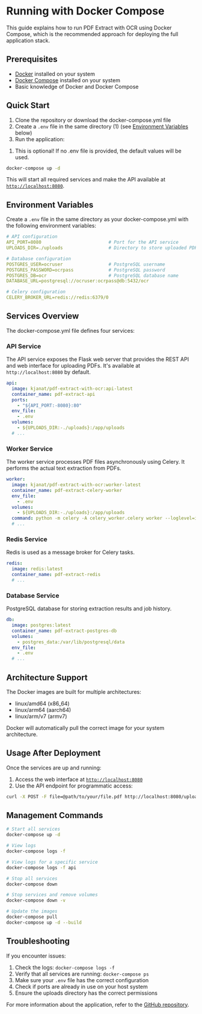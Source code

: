 # Running with Docker Compose

This guide explains how to run PDF Extract with OCR using Docker Compose, which is the recommended approach for deploying the full application stack.

## Prerequisites

- [Docker](https://docs.docker.com/get-docker/) installed on your system
- [Docker Compose](https://docs.docker.com/compose/install/) installed on your system
- Basic knowledge of Docker and Docker Compose

## Quick Start

<div class="annotate" markdown>

1. Clone the repository or download the docker-compose.yml file
2. Create a `.env` file in the same directory (1) (see [Environment Variables](#environment-variables) below)
3. Run the application:

</div>

1. This is optional! If no .env file is provided, the default values will be used.

```bash
docker-compose up -d
```

This will start all required services and make the API available at [`http://localhost:8080`](http://localhost:8080).

## Environment Variables

Create a `.env` file in the same directory as your docker-compose.yml with the following environment variables:

```yaml
# API configuration
API_PORT=8080                         # Port for the API service
UPLOADS_DIR=./uploads                 # Directory to store uploaded PDFs

# Database configuration
POSTGRES_USER=ocruser                 # PostgreSQL username
POSTGRES_PASSWORD=ocrpass             # PostgreSQL password
POSTGRES_DB=ocr                       # PostgreSQL database name
DATABASE_URL=postgresql://ocruser:ocrpass@db:5432/ocr

# Celery configuration
CELERY_BROKER_URL=redis://redis:6379/0
```

## Services Overview

The docker-compose.yml file defines four services:

### API Service

The API service exposes the Flask web server that provides the REST API and web interface for uploading PDFs. It's available at `http://localhost:8080` by default.

```yaml
api:
  image: kjanat/pdf-extract-with-ocr:api-latest
  container_name: pdf-extract-api
  ports:
    - "${API_PORT:-8080}:80"
  env_file:
    - .env
  volumes:
    - ${UPLOADS_DIR:-./uploads}:/app/uploads
  # ...
```

### Worker Service

The worker service processes PDF files asynchronously using Celery. It performs the actual text extraction from PDFs.

```yaml
worker:
  image: kjanat/pdf-extract-with-ocr:worker-latest
  container_name: pdf-extract-celery-worker
  env_file:
    - .env
  volumes:
    - ${UPLOADS_DIR:-./uploads}:/app/uploads
  command: python -m celery -A celery_worker.celery worker --loglevel=info
  # ...
```

### Redis Service

Redis is used as a message broker for Celery tasks.

```yaml
redis:
  image: redis:latest
  container_name: pdf-extract-redis
  # ...
```

### Database Service

PostgreSQL database for storing extraction results and job history.

```yaml
db:
  image: postgres:latest
  container_name: pdf-extract-postgres-db
  volumes:
    - postgres_data:/var/lib/postgresql/data
  env_file:
    - .env
  # ...
```

## Architecture Support

The Docker images are built for multiple architectures:

- linux/amd64 (x86_64)
- linux/arm64 (aarch64)
- linux/arm/v7 (armv7)

Docker will automatically pull the correct image for your system architecture.

## Usage After Deployment

Once the services are up and running:

1. Access the web interface at [`http://localhost:8080`](http://localhost:8080)
2. Use the API endpoint for programmatic access:

```bash
curl -X POST -F file=@path/to/your/file.pdf http://localhost:8080/upload
```

## Management Commands

```bash
# Start all services
docker-compose up -d

# View logs
docker-compose logs -f

# View logs for a specific service
docker-compose logs -f api

# Stop all services
docker-compose down

# Stop services and remove volumes
docker-compose down -v

# Update the images
docker-compose pull
docker-compose up -d --build
```

## Troubleshooting

If you encounter issues:

1. Check the logs: `docker-compose logs -f`
2. Verify that all services are running: `docker-compose ps`
3. Make sure your `.env` file has the correct configuration
4. Check if ports are already in use on your host system
5. Ensure the uploads directory has the correct permissions

For more information about the application, refer to the [GitHub repository](https://github.com/kjanat/pdf-extract-with-ocr).
